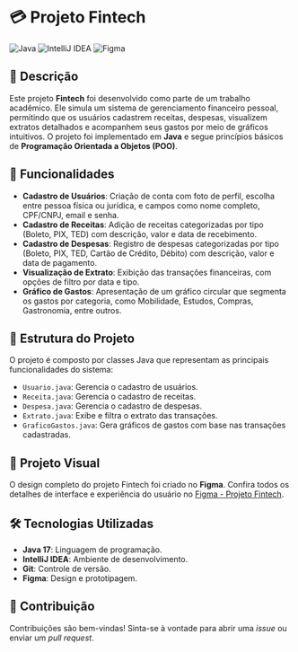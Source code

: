 # 💳 **Projeto Fintech**

![Java](https://img.shields.io/badge/Java-ED8B00?style=for-the-badge&logo=java&logoColor=white)
![IntelliJ IDEA](https://img.shields.io/badge/IntelliJ_IDEA-000000?style=for-the-badge&logo=intellij-idea&logoColor=white)
![Figma](https://img.shields.io/badge/Figma-F24E1E?style=for-the-badge&logo=figma&logoColor=white)

## 📝 **Descrição**

Este projeto **Fintech** foi desenvolvido como parte de um trabalho acadêmico. Ele simula um sistema de gerenciamento financeiro pessoal, permitindo que os usuários cadastrem receitas, despesas, visualizem extratos detalhados e acompanhem seus gastos por meio de gráficos intuitivos. O projeto foi implementado em **Java** e segue princípios básicos de **Programação Orientada a Objetos (POO)**.

## 🚀 **Funcionalidades**

- **Cadastro de Usuários**: Criação de conta com foto de perfil, escolha entre pessoa física ou jurídica, e campos como nome completo, CPF/CNPJ, email e senha.
- **Cadastro de Receitas**: Adição de receitas categorizadas por tipo (Boleto, PIX, TED) com descrição, valor e data de recebimento.
- **Cadastro de Despesas**: Registro de despesas categorizadas por tipo (Boleto, PIX, TED, Cartão de Crédito, Débito) com descrição, valor e data de pagamento.
- **Visualização de Extrato**: Exibição das transações financeiras, com opções de filtro por data e tipo.
- **Gráfico de Gastos**: Apresentação de um gráfico circular que segmenta os gastos por categoria, como Mobilidade, Estudos, Compras, Gastronomia, entre outros.

## 📂 **Estrutura do Projeto**

O projeto é composto por classes Java que representam as principais funcionalidades do sistema:

- `Usuario.java`: Gerencia o cadastro de usuários.
- `Receita.java`: Gerencia o cadastro de receitas.
- `Despesa.java`: Gerencia o cadastro de despesas.
- `Extrato.java`: Exibe e filtra o extrato das transações.
- `GraficoGastos.java`: Gera gráficos de gastos com base nas transações cadastradas.

## 🎨 **Projeto Visual**

O design completo do projeto Fintech foi criado no **Figma**. Confira todos os detalhes de interface e experiência do usuário no [Figma - Projeto Fintech](https://www.figma.com/design/RNPuftEmKSXJVcUFH4lNQr/Fintech?node-id=0-1&m=dev).

## 🛠 **Tecnologias Utilizadas**

- **Java 17**: Linguagem de programação.
- **IntelliJ IDEA**: Ambiente de desenvolvimento.
- **Git**: Controle de versão.
- **Figma**: Design e prototipagem.

## 🤝 **Contribuição**

Contribuições são bem-vindas! Sinta-se à vontade para abrir uma *issue* ou enviar um *pull request*.

